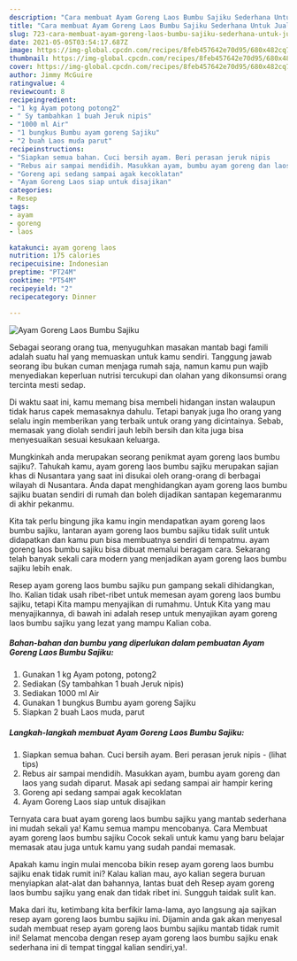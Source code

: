```yaml
---
description: "Cara membuat Ayam Goreng Laos Bumbu Sajiku Sederhana Untuk Jualan"
title: "Cara membuat Ayam Goreng Laos Bumbu Sajiku Sederhana Untuk Jualan"
slug: 723-cara-membuat-ayam-goreng-laos-bumbu-sajiku-sederhana-untuk-jualan
date: 2021-05-05T03:54:17.687Z
image: https://img-global.cpcdn.com/recipes/8feb457642e70d95/680x482cq70/ayam-goreng-laos-bumbu-sajiku-foto-resep-utama.jpg
thumbnail: https://img-global.cpcdn.com/recipes/8feb457642e70d95/680x482cq70/ayam-goreng-laos-bumbu-sajiku-foto-resep-utama.jpg
cover: https://img-global.cpcdn.com/recipes/8feb457642e70d95/680x482cq70/ayam-goreng-laos-bumbu-sajiku-foto-resep-utama.jpg
author: Jimmy McGuire
ratingvalue: 4
reviewcount: 8
recipeingredient:
- "1 kg Ayam potong potong2"
- " Sy tambahkan 1 buah Jeruk nipis"
- "1000 ml Air"
- "1 bungkus Bumbu ayam goreng Sajiku"
- "2 buah Laos muda parut"
recipeinstructions:
- "Siapkan semua bahan. Cuci bersih ayam. Beri perasan jeruk nipis           (lihat tips)"
- "Rebus air sampai mendidih. Masukkan ayam, bumbu ayam goreng dan laos yang sudah diparut. Masak api sedang sampai air hampir kering"
- "Goreng api sedang sampai agak kecoklatan"
- "Ayam Goreng Laos siap untuk disajikan"
categories:
- Resep
tags:
- ayam
- goreng
- laos

katakunci: ayam goreng laos 
nutrition: 175 calories
recipecuisine: Indonesian
preptime: "PT24M"
cooktime: "PT54M"
recipeyield: "2"
recipecategory: Dinner

---
```



![Ayam Goreng Laos Bumbu Sajiku](https://img-global.cpcdn.com/recipes/8feb457642e70d95/680x482cq70/ayam-goreng-laos-bumbu-sajiku-foto-resep-utama.jpg)

Sebagai seorang orang tua, menyuguhkan masakan mantab bagi famili adalah suatu hal yang memuaskan untuk kamu sendiri. Tanggung jawab seorang ibu bukan cuman menjaga rumah saja, namun kamu pun wajib menyediakan keperluan nutrisi tercukupi dan olahan yang dikonsumsi orang tercinta mesti sedap.

Di waktu  saat ini, kamu memang bisa membeli hidangan instan walaupun tidak harus capek memasaknya dahulu. Tetapi banyak juga lho orang yang selalu ingin memberikan yang terbaik untuk orang yang dicintainya. Sebab, memasak yang diolah sendiri jauh lebih bersih dan kita juga bisa menyesuaikan sesuai kesukaan keluarga. 



Mungkinkah anda merupakan seorang penikmat ayam goreng laos bumbu sajiku?. Tahukah kamu, ayam goreng laos bumbu sajiku merupakan sajian khas di Nusantara yang saat ini disukai oleh orang-orang di berbagai wilayah di Nusantara. Anda dapat menghidangkan ayam goreng laos bumbu sajiku buatan sendiri di rumah dan boleh dijadikan santapan kegemaranmu di akhir pekanmu.

Kita tak perlu bingung jika kamu ingin mendapatkan ayam goreng laos bumbu sajiku, lantaran ayam goreng laos bumbu sajiku tidak sulit untuk didapatkan dan kamu pun bisa membuatnya sendiri di tempatmu. ayam goreng laos bumbu sajiku bisa dibuat memalui beragam cara. Sekarang telah banyak sekali cara modern yang menjadikan ayam goreng laos bumbu sajiku lebih enak.

Resep ayam goreng laos bumbu sajiku pun gampang sekali dihidangkan, lho. Kalian tidak usah ribet-ribet untuk memesan ayam goreng laos bumbu sajiku, tetapi Kita mampu menyajikan di rumahmu. Untuk Kita yang mau menyajikannya, di bawah ini adalah resep untuk menyajikan ayam goreng laos bumbu sajiku yang lezat yang mampu Kalian coba.

<!--inarticleads1-->

##### Bahan-bahan dan bumbu yang diperlukan dalam pembuatan Ayam Goreng Laos Bumbu Sajiku:

1. Gunakan 1 kg Ayam potong, potong2
1. Sediakan  (Sy tambahkan 1 buah Jeruk nipis)
1. Sediakan 1000 ml Air
1. Gunakan 1 bungkus Bumbu ayam goreng Sajiku
1. Siapkan 2 buah Laos muda, parut




<!--inarticleads2-->

##### Langkah-langkah membuat Ayam Goreng Laos Bumbu Sajiku:

1. Siapkan semua bahan. Cuci bersih ayam. Beri perasan jeruk nipis -           (lihat tips)
1. Rebus air sampai mendidih. Masukkan ayam, bumbu ayam goreng dan laos yang sudah diparut. Masak api sedang sampai air hampir kering
1. Goreng api sedang sampai agak kecoklatan
1. Ayam Goreng Laos siap untuk disajikan




Ternyata cara buat ayam goreng laos bumbu sajiku yang mantab sederhana ini mudah sekali ya! Kamu semua mampu mencobanya. Cara Membuat ayam goreng laos bumbu sajiku Cocok sekali untuk kamu yang baru belajar memasak atau juga untuk kamu yang sudah pandai memasak.

Apakah kamu ingin mulai mencoba bikin resep ayam goreng laos bumbu sajiku enak tidak rumit ini? Kalau kalian mau, ayo kalian segera buruan menyiapkan alat-alat dan bahannya, lantas buat deh Resep ayam goreng laos bumbu sajiku yang enak dan tidak ribet ini. Sungguh taidak sulit kan. 

Maka dari itu, ketimbang kita berfikir lama-lama, ayo langsung aja sajikan resep ayam goreng laos bumbu sajiku ini. Dijamin anda gak akan menyesal sudah membuat resep ayam goreng laos bumbu sajiku mantab tidak rumit ini! Selamat mencoba dengan resep ayam goreng laos bumbu sajiku enak sederhana ini di tempat tinggal kalian sendiri,ya!.

